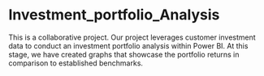 # Investment_portfolio_Analysis

This is a collaborative project. Our project leverages customer investment data to conduct an investment portfolio analysis within Power BI. At this stage, we have created graphs that showcase the portfolio returns in comparison to established benchmarks.
